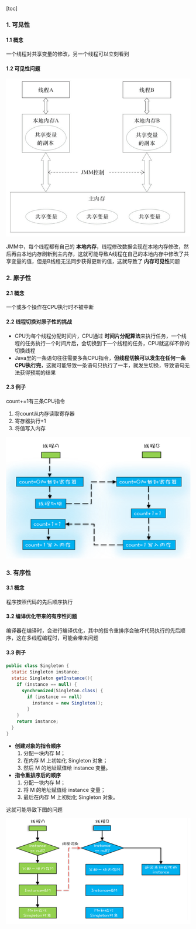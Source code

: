 [toc]

### 1. 可见性

#### 1.1 概念

一个线程对共享变量的修改，另一个线程可以立刻看到

#### 1.2 可见性问题

![JMM](../p/JMM.png)

JMM中，每个线程都有自己的 **本地内存**，线程修改数据会现在本地内存修改，然后再由本地内存刷新到主内存，这就可能导致A线程在自己的本地内存中修改了共享变量的值，但是B线程无法同步获得更新的值，这就导致了 **内存可见性**问题

### 2. 原子性

#### 2.1 概念

一个或多个操作在CPU执行时不被中断

#### 2.2 线程切换对原子性的挑战

* CPU为每个线程分配时间片，CPU通过 **时间片分配算法**来执行任务，一个线程的任务执行一个时间片后，会切换到下一个线程的任务，CPU就这样不停的切换线程
* Java里的一条语句往往需要多条CPU指令，**但线程切换可以发生在任何一条CPU执行完**，这就可能导致一条语句只执行了一半，就发生切换，导致语句无法获得预期的结果

#### 2.3 例子

count+=1有三条CPU指令

1. 将count从内存读取寄存器
2. 寄存器执行+1
3. 将值写入内存

![JMM](../p/线程切换.png)

### 3. 有序性

#### 3.1 概念

程序按照代码的先后顺序执行

#### 3.2 编译优化带来的有序性问题

编译器在编译时，会进行编译优化，其中的指令重排序会破坏代码执行的先后顺序，这在多线程编程时，可能会带来问题

#### 3.3 例子

```java
public class Singleton {
  static Singleton instance;
  static Singleton getInstance(){
    if (instance == null) {
      synchronized(Singleton.class) {
        if (instance == null)
          instance = new Singleton();
        }
    }
    return instance;
  }
}
```

* **创建对象的指令顺序**
  1. 分配一块内存 M；
  2. 在内存 M 上初始化 Singleton 对象；
  3. 然后 M 的地址赋值给 instance 变量。
* **指令重排序后的顺序**
  1. 分配一块内存 M；
  2. 将 M 的地址赋值给 instance 变量；
  3. 最后在内存 M 上初始化 Singleton 对象。

这就可能导致下图的问题

![指令重排序破坏有序性](../p/指令重排序破坏有序性.png)

